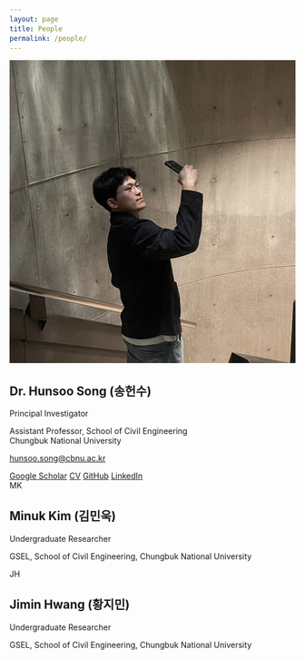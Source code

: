 ```yaml
---
layout: page
title: People
permalink: /people/
---
```


<div class="people-grid">

  <!-- 1) PI: 실제 사진 사용 -->
  <div class="profile-card">
    <img class="avatar" src="/assets/img/hunsoo.jpg" alt="Hunsoo Song headshot">
    <div class="meta">
      <h2>Dr. Hunsoo Song (송헌수)</h2>
      <p class="title">Principal Investigator</p>
      <p class="affil">
        Assistant Professor, School of Civil Engineering<br>
        Chungbuk National University
      </p>
      <p class="email">
        <a href="mailto:hunsoo.song@cbnu.ac.kr">hunsoo.song@cbnu.ac.kr</a>
      </p>
      <div class="links">
        <a href="https://scholar.google.com/citations?user=7YYuRPAAAAAJ&hl=en&oi=ao" target="_blank" rel="noopener noreferrer">Google Scholar</a>
        <a href="https://drive.google.com/file/d/1F-hKlIvYVY5VFAPF7-aS0MR_z-mGijbT/view?usp=share_link" target="_blank" rel="noopener noreferrer">CV</a>
        <a href="https://github.com/hunsoosong" target="_blank" rel="noopener noreferrer">GitHub</a>
        <a href="https://www.linkedin.com/in/hunsoo-song-736291186" target="_blank" rel="noopener noreferrer">LinkedIn</a>
      </div>
    </div>
  </div>

  <!-- 2) Researcher: 이니셜 배지 -->
  <div class="profile-card">
    <div class="avatar-badge">MK</div>
    <div class="meta">
      <h2>Minuk Kim (김민욱)</h2>
      <p class="title">Undergraduate Researcher</p>
      <p class="affil">GSEL, School of Civil Engineering, Chungbuk National University</p>
      <!-- 필요하면 이메일/링크 추가
      <p class="email"><a href="mailto:">email@example.com</a></p>
      <div class="links">
        <a href="#" target="_blank" rel="noopener">Google Scholar</a>
        <a href="#" target="_blank" rel="noopener">GitHub</a>
      </div>
      -->
    </div>
  </div>

  <!-- 3) Researcher: 이니셜 배지 -->
  <div class="profile-card">
    <div class="avatar-badge">JH</div>
    <div class="meta">
      <h2>Jimin Hwang (황지민)</h2>
      <p class="title">Undergraduate Researcher</p>
      <p class="affil">GSEL, School of Civil Engineering, Chungbuk National University</p>
      <!-- 필요하면 이메일/링크 추가 -->
    </div>
  </div>

</div>

